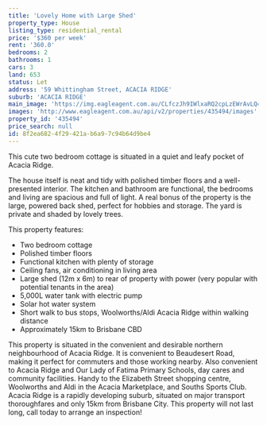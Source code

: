 ```yaml
---
title: 'Lovely Home with Large Shed'
property_type: House
listing_type: residential_rental
price: '$360 per week'
rent: '360.0'
bedrooms: 2
bathrooms: 1
cars: 3
land: 653
status: Let
address: '59 Whittingham Street, ACACIA RIDGE'
suburb: 'ACACIA RIDGE'
main_image: 'https://img.eagleagent.com.au/CLfczJh9IWlxaRQ2cpLzEWrAvLQ=/1280x854/smart/https://s3-us-west-2.amazonaws.com/eagleagent-orig/images/6824914/422088166-image-M.jpg'
images: 'http://www.eagleagent.com.au/api/v2/properties/435494/images'
property_id: '435494'
price_search: null
id: 8f2ea682-4f29-421a-b6a9-7c94b64d9be4
---
```

This cute two bedroom cottage is situated in a quiet and leafy pocket of Acacia Ridge.

The house itself is neat and tidy with polished timber floors and a well-presented interior. The kitchen and bathroom are functional, the bedrooms and living are spacious and full of light. A real bonus of the property is the large, powered back shed, perfect for hobbies and storage. The yard is private and shaded by lovely trees.

This property features:

*  Two bedroom cottage
*  Polished timber floors
*  Functional kitchen with plenty of storage
*  Ceiling fans, air conditioning in living area
*  Large shed (12m x 6m) to rear of property with power (very popular with potential tenants in the area)
*  5,000L water tank with electric pump
*  Solar hot water system
*  Short walk to bus stops, Woolworths/Aldi Acacia Ridge within walking distance
*  Approximately 15km to Brisbane CBD

This property is situated in the convenient and desirable northern neighbourhood of Acacia Ridge. It is convenient to Beaudesert Road, making it perfect for commuters and those working nearby. Also convenient to Acacia Ridge and Our Lady of Fatima Primary Schools, day cares and community facilities. Handy to the Elizabeth Street shopping centre, Woolworths and Aldi in the Acacia Marketplace, and Souths Sports Club. Acacia Ridge is a rapidly developing suburb, situated on major transport thoroughfares and only 15km from Brisbane City. This property will not last long, call today to arrange an inspection!